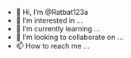 - 👋 Hi, I’m @Ratbat123a
- 👀 I’m interested in ...
- 🌱 I’m currently learning ...
- 💞️ I’m looking to collaborate on ...
- 📫 How to reach me ...

<!---
Ratbat123a/Ratbat123a is a ✨ special ✨ repository because its `README.md` (this file) appears on your GitHub profile.
You can click the Preview link to take a look at your changes.
--->
